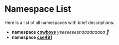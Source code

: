 
# Namespace List

Here is a list of all namespaces with brief descriptions:


* **namespace** [**cowboys**](namespacecowboys.md) _yeeeeeeeehaaaaaaaaa 🤠_     
* **namespace** [**cse491**](namespacecse491.md) 

